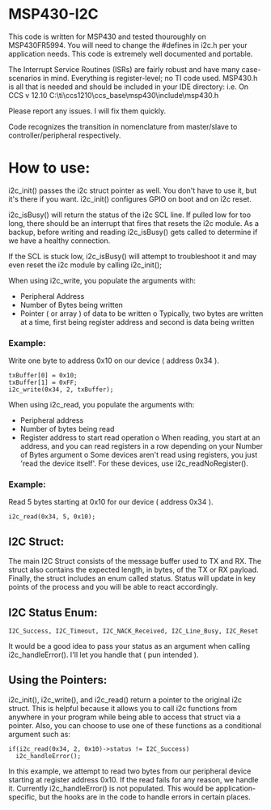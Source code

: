 # MSP430-I2C

This code is written for MSP430 and tested thouroughly on MSP430FR5994. You will need to change the #defines in i2c.h per your application needs.
This code is extremely well documented and portable.

The Interrupt Service Routines (ISRs) are fairly robust and have many case-scenarios in mind.
Everything is register-level; no TI code used. MSP430.h is all that is needed and should be included in your IDE directory:
i.e. On CCS v 12.10 C:\ti\ccs1210\ccs_base\msp430\include\msp430.h

Please report any issues. I will fix them quickly.

Code recognizes the transition in nomenclature from master/slave to controller/peripheral respectively.

# How to use:

i2c_init() passes the i2c struct pointer as well. You don't have to use it, but it's there if you want.
i2c_init() configures GPIO on boot and on i2c reset. 

i2c_isBusy() will return the status of the i2c SCL line. If pulled low for too long, there should be an interrupt that fires that resets the i2c module.
As a backup, before writing and reading i2c_isBusy() gets called to determine if we have a healthy connection.

If the SCL is stuck low, i2c_isBusy() will attempt to troubleshoot it and may even reset the i2c module by calling i2c_init();

When using i2c_write, you populate the arguments with:
  - Peripheral Address
  - Number of Bytes being written
  - Pointer ( or array ) of data to be written
      o Typically, two bytes are written at a time, first being register address and second is data being written

### Example:
  Write one byte to address 0x10 on our device ( address 0x34 ).
  
    txBuffer[0] = 0x10;
    txBuffer[1] = 0xFF;
    i2c_write(0x34, 2, txBuffer);
  
When using i2c_read, you populate the arguments with:
  - Peripheral address
  - Number of bytes being read
  - Register address to start read operation
      o When reading, you start at an address, and you can read registers in a row depending on your Number of Bytes argument
      o Some devices aren't read using registers, you just 'read the device itself'. For these devices, use i2c_readNoRegister().
      
### Example:
  Read 5 bytes starting at 0x10 for our device ( address 0x34 ). 
  
    i2c_read(0x34, 5, 0x10);

## I2C Struct:

The main I2C Struct consists of the message buffer used to TX and RX. The struct also contains the expected length, in bytes, of the TX or RX payload. Finally, the struct includes an enum called status. Status will update in key points of the process and you will be able to react accordingly.

## I2C Status Enum:

    I2C_Success, I2C_Timeout, I2C_NACK_Received, I2C_Line_Busy, I2C_Reset
    
It would be a good idea to pass your status as an argument when calling i2c_handleError(). I'll let you handle that ( pun intended ).

## Using the Pointers:

i2c_init(), i2c_write(), and i2c_read() return a pointer to the original i2c struct. This is helpful because it allows you to call i2c functions from anywhere in your program while being able to access that struct via a pointer. Also, you can choose to use one of these functions as a conditional argument such as:
    
    if(i2c_read(0x34, 2, 0x10)->status != I2C_Success)
      i2c_handleError();
     
In this example, we attempt to read two bytes from our peripheral device starting at register address 0x10. If the read fails for any reason, we handle it. Currently i2c_handleError() is not populated. This would be application-specific, but the hooks are in the code to handle errors in certain places.
